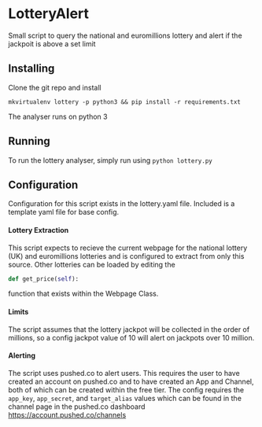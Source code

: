 # LotteryAlert
Small script to query the national and euromillions lottery and alert if the jackpoit is above a set limit

## Installing

Clone the git repo and install 

`mkvirtualenv lottery -p python3 && pip install -r requirements.txt`

The analyser runs on python 3

## Running
To run the lottery analyser, simply run using
```python lottery.py``` 

## Configuration

Configuration for this script exists in the lottery.yaml file. Included is a template yaml file for base config.

#### Lottery Extraction
This script expects to recieve the current webpage for the national lottery (UK) and euromillions lotteries and is configured to extract from only this source. Other lotteries can be loaded by editing the 
```python
def get_price(self):
```
function that exists within the Webpage Class.

#### Limits
The script assumes that the lottery jackpot will be collected in the order of millions, so a config jackpot value of 10 will alert on jackpots over 10 million.

#### Alerting
The script uses pushed.co to alert users. This requires the user to have created an account on pushed.co and to have created an App and Channel, both of which can be created within the free tier. The config requires the `app_key`, `app_secret`, and `target_alias` values which can be found in the channel page in the pushed.co dashboard
https://account.pushed.co/channels
